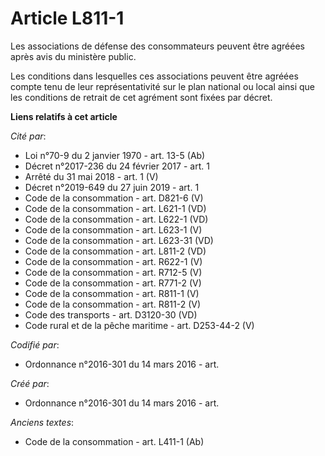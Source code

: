 # Article L811-1

Les associations de défense des consommateurs peuvent être agréées après avis du ministère public.

Les conditions dans lesquelles ces associations peuvent être agréées compte tenu de leur représentativité sur le plan
national ou local ainsi que les conditions de retrait de cet agrément sont fixées par décret.

**Liens relatifs à cet article**

_Cité par_:

  - Loi n°70-9 du 2 janvier 1970 - art. 13-5 (Ab)
  - Décret n°2017-236 du 24 février 2017 - art. 1
  - Arrêté du 31 mai 2018 - art. 1 (V)
  - Décret n°2019-649 du 27 juin 2019 - art. 1
  - Code de la consommation - art. D821-6 (V)
  - Code de la consommation - art. L621-1 (VD)
  - Code de la consommation - art. L622-1 (VD)
  - Code de la consommation - art. L623-1 (V)
  - Code de la consommation - art. L623-31 (VD)
  - Code de la consommation - art. L811-2 (VD)
  - Code de la consommation - art. R622-1 (V)
  - Code de la consommation - art. R712-5 (V)
  - Code de la consommation - art. R771-2 (V)
  - Code de la consommation - art. R811-1 (V)
  - Code de la consommation - art. R811-2 (V)
  - Code des transports - art. D3120-30 (VD)
  - Code rural et de la pêche maritime - art. D253-44-2 (V)

_Codifié par_:

  - Ordonnance n°2016-301 du 14 mars 2016 - art.

_Créé par_:

  - Ordonnance n°2016-301 du 14 mars 2016 - art.

_Anciens textes_:

  - Code de la consommation - art. L411-1 (Ab)
